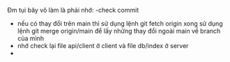 Đm tụi bây vô làm là phải nhớ: 
-check commit
- nếu có thay đổi trên main thì sử dụng lệnh git fetch origin xong sử dụng lệnh git merge origin/main để lấy những thay đổi ngoài main về branch của mình
- nhớ check lại file api/client ở client và file db/index ở server
- 
